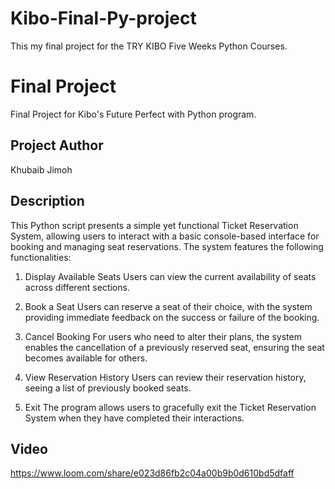 # Kibo-Final-Py-project
This my final project for the TRY KIBO Five Weeks Python Courses. 
# Final Project

Final Project for Kibo's Future Perfect with Python program.

## Project Author

Khubaib Jimoh

## Description

This Python script presents a simple yet functional Ticket Reservation System, allowing users to interact with a basic console-based interface for booking and managing seat reservations. The system features the following functionalities: 

1. Display Available Seats
Users can view the current availability of seats across different sections.

2. Book a Seat
Users can reserve a seat of their choice, with the system providing immediate feedback on the success or failure of the booking.

3. Cancel Booking
For users who need to alter their plans, the system enables the cancellation of a previously reserved seat, ensuring the seat becomes available for others.

4. View Reservation History
Users can review their reservation history, seeing a list of previously booked seats.

5. Exit
The program allows users to gracefully exit the Ticket Reservation System when they have completed their interactions.

## Video

https://www.loom.com/share/e023d86fb2c04a00b9b0d610bd5dfaff
